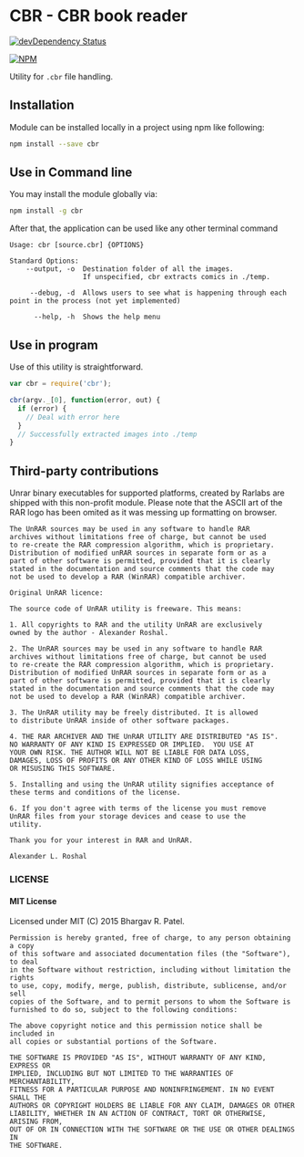 # CBR - CBR book reader

[![devDependency Status](https://david-dm.org/bhargavrpatel/cbrreader.svg)](https://david-dm.org/bhargavrpatel/cbrreader#info=dependencies&view=table)

[![NPM](https://nodei.co/npm/cbr.png)](https://npmjs.org/package/cbr)



Utility for `.cbr` file handling.

## Installation

Module can be installed locally in a project using npm like following:

```Bash
npm install --save cbr
```

## Use in Command line

You may install the module globally via:
```Bash
npm install -g cbr
```
After that, the application can be used like any other terminal command
```
Usage: cbr [source.cbr] {OPTIONS}

Standard Options:
    --output, -o  Destination folder of all the images.
                  If unspecified, cbr extracts comics in ./temp.

     --debug, -d  Allows users to see what is happening through each point in the process (not yet implemented)

      --help, -h  Shows the help menu

```

## Use in program

Use of this utility is straightforward.

```Javascript
var cbr = require('cbr');

cbr(argv._[0], function(error, out) {
  if (error) {
    // Deal with error here
  }
  // Successfully extracted images into ./temp
}
```

## Third-party contributions
Unrar binary executables for supported platforms, created by Rarlabs are shipped with this non-profit module. Please note that the ASCII art of the RAR logo has been omited as it was messing up formatting on browser.

~~~~~~~~~
The UnRAR sources may be used in any software to handle RAR
archives without limitations free of charge, but cannot be used
to re-create the RAR compression algorithm, which is proprietary.
Distribution of modified unRAR sources in separate form or as a
part of other software is permitted, provided that it is clearly
stated in the documentation and source comments that the code may
not be used to develop a RAR (WinRAR) compatible archiver.

Original UnRAR licence:

The source code of UnRAR utility is freeware. This means:

1. All copyrights to RAR and the utility UnRAR are exclusively
owned by the author - Alexander Roshal.

2. The UnRAR sources may be used in any software to handle RAR
archives without limitations free of charge, but cannot be used
to re-create the RAR compression algorithm, which is proprietary.
Distribution of modified UnRAR sources in separate form or as a
part of other software is permitted, provided that it is clearly
stated in the documentation and source comments that the code may
not be used to develop a RAR (WinRAR) compatible archiver.

3. The UnRAR utility may be freely distributed. It is allowed
to distribute UnRAR inside of other software packages.

4. THE RAR ARCHIVER AND THE UnRAR UTILITY ARE DISTRIBUTED "AS IS".
NO WARRANTY OF ANY KIND IS EXPRESSED OR IMPLIED.  YOU USE AT
YOUR OWN RISK. THE AUTHOR WILL NOT BE LIABLE FOR DATA LOSS,
DAMAGES, LOSS OF PROFITS OR ANY OTHER KIND OF LOSS WHILE USING
OR MISUSING THIS SOFTWARE.

5. Installing and using the UnRAR utility signifies acceptance of
these terms and conditions of the license.

6. If you don't agree with terms of the license you must remove
UnRAR files from your storage devices and cease to use the
utility.

Thank you for your interest in RAR and UnRAR.

Alexander L. Roshal
~~~~~~~~~

### LICENSE

#### MIT License

Licensed under MIT (C) 2015 Bhargav R. Patel.

~~~~~~~~~
Permission is hereby granted, free of charge, to any person obtaining a copy
of this software and associated documentation files (the "Software"), to deal
in the Software without restriction, including without limitation the rights
to use, copy, modify, merge, publish, distribute, sublicense, and/or sell
copies of the Software, and to permit persons to whom the Software is
furnished to do so, subject to the following conditions:

The above copyright notice and this permission notice shall be included in
all copies or substantial portions of the Software.

THE SOFTWARE IS PROVIDED "AS IS", WITHOUT WARRANTY OF ANY KIND, EXPRESS OR
IMPLIED, INCLUDING BUT NOT LIMITED TO THE WARRANTIES OF MERCHANTABILITY,
FITNESS FOR A PARTICULAR PURPOSE AND NONINFRINGEMENT. IN NO EVENT SHALL THE
AUTHORS OR COPYRIGHT HOLDERS BE LIABLE FOR ANY CLAIM, DAMAGES OR OTHER
LIABILITY, WHETHER IN AN ACTION OF CONTRACT, TORT OR OTHERWISE, ARISING FROM,
OUT OF OR IN CONNECTION WITH THE SOFTWARE OR THE USE OR OTHER DEALINGS IN
THE SOFTWARE.
~~~~~~~~~
